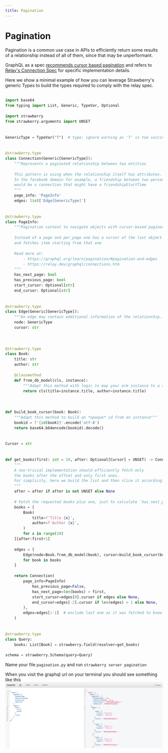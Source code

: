 ```yaml
---
title: Pagination
---
```


# Pagination

Pagination is a common use case in APIs to efficiently return some results of a relationship instead of all of them, since that may be unperformant.

GraphQL as a spec [recommends cursor based pagination](https://graphql.org/learn/pagination/) and refers to [Relay's Connection Spec](https://relay.dev/graphql/connections.htm) for specific implementation details.

Here we show a minimal example of how you can leverage Strawberry's generic Types
to build the types required to comply with the relay spec.

```python

import base64
from typing import List, Generic, TypeVar, Optional

import strawberry
from strawberry.arguments import UNSET


GenericType = TypeVar("T")  # type: ignore warning as 'T' is too succint to be meaningful for humans


@strawberry.type
class Connection(Generic[GenericType]):
    """Represents a paginated relationship between two entities

    This pattern is using when the relationship itself has attributes.
    In the facebook domain for example, a friendship between two persons
    would be a connection that might have a friendshipStartTime
    """
    page_info: 'PageInfo'
    edges: list['Edge[GenericType]']


@strawberry.type
class PageInfo:
    """Pagination context to navigate objects with cursor-based pagination

    Instead of a page and per_page one has a cursor of the last object
    and fetches item starting from that one

    Read more at:
        - https://graphql.org/learn/pagination/#pagination-and-edges
        - https://relay.dev/graphql/connections.htm
    """
    has_next_page: bool
    has_previous_page: bool
    start_cursor: Optional[str]
    end_cursor: Optional[str]


@strawberry.type
class Edge(Generic[GenericType]):
    """An edge may contain additional information of the relationship. This is the trivial case"""
    node: GenericType
    cursor: str



@strawberry.type
class Book:
    title: str
    author: str

    @classmethod
    def from_db_model(cls, instance):
        """Adapt this method with logic to map your orm instance to a strawberry decorated class"""
        return cls(title=instance.title, author=instance.title)



def build_book_cursor(book: Book):
    """Adapt this method to build an *opaque* id from an instance"""
    bookid = f'{id(book)}'.encode('utf-8')
    return base64.b64encode(bookid).decode()


Cursor = str


def get_books(first: int = 10, after: Optional[Cursor] = UNSET) -> Connection[Book]:
    """
    A non-trivial implementation should efficiently fetch only
    the books after the offset and only first ones.
    For simplicity, here we build the list and then slice it accordingly
    """
    after = after if after is not UNSET else None

    # Fetch the requested books plus one, just to calculate `has_next_page`
    books = [
        Book(
            title=f'Title {x}',
            author=f'Author {x}',
        )
        for x in range(20)
    ][after:first+1]

    edges = [
        Edge(node=Book.from_db_model(book), cursor=build_book_cursor(book))
        for book in books
    ]

    return Connection(
        page_info=PageInfo(
            has_previous_page=False,
            has_next_page=len(books) > first,
            start_cursor=edges[0].cursor if edges else None,
            end_cursor=edges[-2].cursor if len(edges) > 1 else None,
        ),
        edges=edges[:-1]  # exclude last one as it was fetched to know if there is a next page
    )


@strawberry.type
class Query:
    books: List[Book] = strawberry.field(resolver=get_books)

schema = strawberry.Schema(query=Query)
```

Name your file `pagination.py` and run `strawberry server pagination`

When you visit the graphql url on your terminal you should see something like this
<img src="../images/pagination-graphiql-screenshot.png" alt="A view of the GraphiQL interface with a example pagination query"/>
